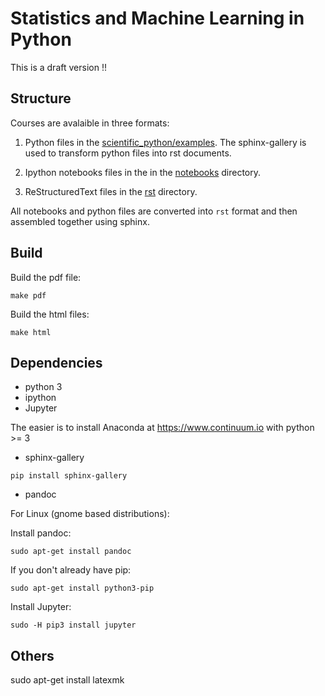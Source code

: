 Statistics and Machine Learning in Python
=========================================

This is a draft version !!

Structure
---------

Courses are avalaible in three formats:

1. Python files in the [scientific_python/examples](https://github.com/neurospin/pystatsml/tree/master/scientific_python/examples). The sphinx-gallery is used to transform python files into rst documents.

2. Ipython notebooks files in the  in the [notebooks](https://github.com/neurospin/pystatsml/tree/master/notebooks) directory.

3. ReStructuredText files in the [rst](https://github.com/neurospin/pystatsml/tree/master/rst) directory.

All notebooks and python files are converted into `rst` format and then assembled together using sphinx.

Build
-----
Build the pdf file:
```
make pdf
```

Build the html files:
```
make html
```
Dependencies
------------

- python 3
- ipython
- Jupyter

The easier is to install Anaconda at https://www.continuum.io with python >= 3

- sphinx-gallery
```
pip install sphinx-gallery
```

- pandoc

For Linux (gnome based distributions):

Install pandoc:
```
sudo apt-get install pandoc
```
If you don't already have pip:
```
sudo apt-get install python3-pip
```
Install Jupyter:
```
sudo -H pip3 install jupyter
```

Others
------

sudo apt-get install latexmk

